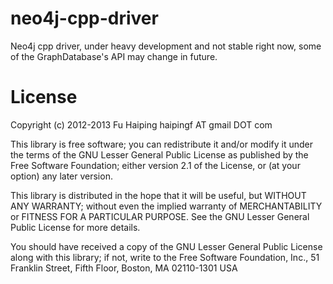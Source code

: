 neo4j-cpp-driver
================
Neo4j cpp driver, under heavy development and not stable right now,
some of the GraphDatabase's API may change in future.

License
=======
Copyright (c) 2012-2013 Fu Haiping haipingf AT gmail DOT com

This library is free software; you can redistribute it and/or
modify it under the terms of the GNU Lesser General Public
License as published by the Free Software Foundation; either
version 2.1 of the License, or (at your option) any later version.

This library is distributed in the hope that it will be useful,
but WITHOUT ANY WARRANTY; without even the implied warranty of
MERCHANTABILITY or FITNESS FOR A PARTICULAR PURPOSE. See the GNU
Lesser General Public License for more details.

You should have received a copy of the GNU Lesser General Public
License along with this library; if not, write to the Free Software
Foundation, Inc., 51 Franklin Street, Fifth Floor, Boston,
MA 02110-1301 USA
